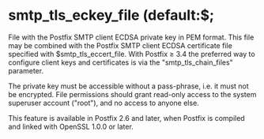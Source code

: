 # smtp_tls_eckey_file (default:$; 

 File with the Postfix SMTP client ECDSA private key in PEM format.
This file may be combined with the Postfix SMTP client ECDSA certificate
file specified with $smtp_tls_eccert_file.  With Postfix &ge; 3.4 the
preferred way to configure client keys and certificates is via the
"smtp_tls_chain_files" parameter. 

 The private key must be accessible without a pass-phrase, i.e. it
must not be encrypted. File permissions should grant read-only
access to the system superuser account ("root"), and no access
to anyone else. 

 This feature is available in Postfix 2.6 and later, when Postfix is
compiled and linked with OpenSSL 1.0.0 or later. 


